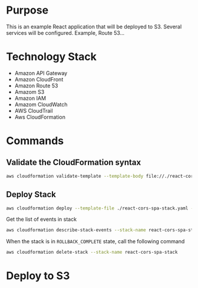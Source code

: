 # Purpose

This is an example React application that will be deployed to S3.
Several services will be configured. Example, Route 53...

# Technology Stack
- Amazon API Gateway
- Amazon CloudFront
- Amazon Route 53
- Amazom S3
- Amazon IAM
- Amazom CloudWatch
- AWS CloudTrail
- Aws CloudFormation

# Commands

## Validate the CloudFormation syntax

```sh
aws cloudformation validate-template --template-body file://./react-cors-spa-stack.yaml
```

## Deploy Stack

```sh
aws cloudformation deploy --template-file ./react-cors-spa-stack.yaml --stack-name react-cors-spa-stack
```

Get the list of events in stack
```sh
aws cloudformation describe-stack-events --stack-name react-cors-spa-stack
```

When the stack is in `ROLLBACK_COMPLETE` state, call the following command
```sh
aws cloudformation delete-stack --stack-name react-cors-spa-stack
```

# Deploy to S3